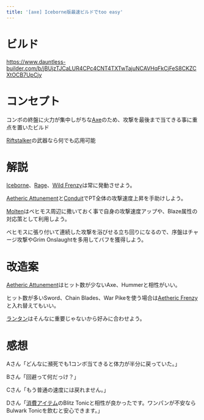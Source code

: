 ```yaml
---
title: '[axe] Iceborne版最速ビルドでtoo easy'
---
```

# ビルド

https://www.dauntless-builder.com/b/jBUjzTJCaLUR4CPc4CNT4TXTwTajuNCAVHqFkCjFeS8CKZCXtOCB7UpCjy

# コンセプト

コンボの終盤に火力が集中しがちな[Axe](https://dauntlesswikijp.llism.net/basic/axe)のため、攻撃を最後まで当てきる事に重点を置いたビルド

[Riftstalker](https://dauntlesswikijp.llism.net/behemoth/riftstalker/)の武器なら何でも応用可能

# 解説

[Iceborne](https://dauntlesswikijp.llism.net/data/%E3%83%91%E3%83%BC%E3%82%AF/#iceborne)、[Rage](https://dauntlesswikijp.llism.net/data/%E3%83%91%E3%83%BC%E3%82%AF/#rage)、[Wild Frenzy](https://dauntlesswikijp.llism.net/data/%E3%83%91%E3%83%BC%E3%82%AF/#wild-frenzy)は常に発動させよう。

[Aetheric Attunement](https://dauntlesswikijp.llism.net/data/%E3%83%91%E3%83%BC%E3%82%AF/#aetheric-attunement)と[Conduit](https://dauntlesswikijp.llism.net/data/%E3%83%91%E3%83%BC%E3%82%AF/#conduit)でPT全体の攻撃速度上昇を手助けしよう。

[Molten](https://dauntlesswikijp.llism.net/data/%E3%83%91%E3%83%BC%E3%82%AF/#molten)はベヒモス周辺に撒いておく事で自身の攻撃速度アップや、Blaze属性の対応策として利用しよう。

ベヒモスに張り付いて連続した攻撃を浴びせる立ち回りになるので、序盤はチャージ攻撃やGrim Onslaughtを多用してバフを獲得しよう。

# 改造案

[Aetheric Attunement](https://dauntlesswikijp.llism.net/data/%E3%83%91%E3%83%BC%E3%82%AF/#aetheric-attunement)はヒット数が少ないAxe、Hummerと相性がいい。

ヒット数が多いSword、Chain Blades、War Pikeを使う場合は[Aetheric Frenzy](https://dauntlesswikijp.llism.net/data/%E3%83%91%E3%83%BC%E3%82%AF/#aetheric-frenzy)と入れ替えてもいい。

[ランタン](https://dauntlesswikijp.llism.net/data/lantern/)はそんなに重要じゃないから好みに合わせよう。

# 感想

Aさん「どんなに瀕死でも1コンボ当てきると体力が半分に戻っていた。」

Bさん「回避って何だっけ？」

Cさん「もう普通の速度には戻れません。」

Dさん「[消費アイテム](https://dauntlesswikijp.llism.net/data/%E6%B6%88%E8%B2%BB%E3%82%A2%E3%82%A4%E3%83%86%E3%83%A0/)のBlitz Tonicと相性が良かったです。ワンパンが不安ならBulwark Tonicを飲むと安心できます。」
